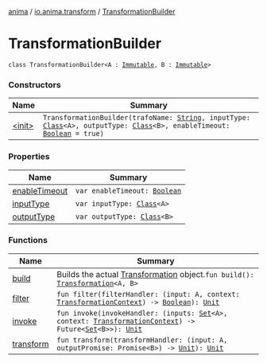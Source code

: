 [anima](../../index.md) / [io.anima.transform](../index.md) / [TransformationBuilder](./index.md)

# TransformationBuilder

`class TransformationBuilder<A : `[`Immutable`](../-immutable/index.md)`, B : `[`Immutable`](../-immutable/index.md)`>`

### Constructors

| Name | Summary |
|---|---|
| [&lt;init&gt;](-init-.md) | `TransformationBuilder(trafoName: `[`String`](https://kotlinlang.org/api/latest/jvm/stdlib/kotlin/-string/index.html)`, inputType: `[`Class`](https://docs.oracle.com/javase/6/docs/api/java/lang/Class.html)`<A>, outputType: `[`Class`](https://docs.oracle.com/javase/6/docs/api/java/lang/Class.html)`<B>, enableTimeout: `[`Boolean`](https://kotlinlang.org/api/latest/jvm/stdlib/kotlin/-boolean/index.html)` = true)` |

### Properties

| Name | Summary |
|---|---|
| [enableTimeout](enable-timeout.md) | `var enableTimeout: `[`Boolean`](https://kotlinlang.org/api/latest/jvm/stdlib/kotlin/-boolean/index.html) |
| [inputType](input-type.md) | `var inputType: `[`Class`](https://docs.oracle.com/javase/6/docs/api/java/lang/Class.html)`<A>` |
| [outputType](output-type.md) | `var outputType: `[`Class`](https://docs.oracle.com/javase/6/docs/api/java/lang/Class.html)`<B>` |

### Functions

| Name | Summary |
|---|---|
| [build](build.md) | Builds the actual [Transformation](../-transformation/index.md) object.`fun build(): `[`Transformation`](../-transformation/index.md)`<A, B>` |
| [filter](filter.md) | `fun filter(filterHandler: (input: A, context: `[`TransformationContext`](../-transformation-context/index.md)`) -> `[`Boolean`](https://kotlinlang.org/api/latest/jvm/stdlib/kotlin/-boolean/index.html)`): `[`Unit`](https://kotlinlang.org/api/latest/jvm/stdlib/kotlin/-unit/index.html) |
| [invoke](invoke.md) | `fun invoke(invokeHandler: (inputs: `[`Set`](https://kotlinlang.org/api/latest/jvm/stdlib/kotlin.collections/-set/index.html)`<A>, context: `[`TransformationContext`](../-transformation-context/index.md)`) -> Future<`[`Set`](https://kotlinlang.org/api/latest/jvm/stdlib/kotlin.collections/-set/index.html)`<B>>): `[`Unit`](https://kotlinlang.org/api/latest/jvm/stdlib/kotlin/-unit/index.html) |
| [transform](transform.md) | `fun transform(transformHandler: (input: A, outputPromise: Promise<B>) -> `[`Unit`](https://kotlinlang.org/api/latest/jvm/stdlib/kotlin/-unit/index.html)`): `[`Unit`](https://kotlinlang.org/api/latest/jvm/stdlib/kotlin/-unit/index.html) |
